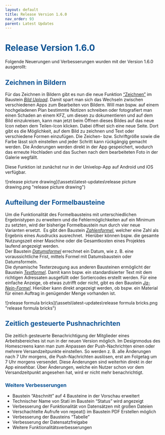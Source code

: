 ```yaml
---
layout: default
title: Release Version 1.6.0
nav_order: 93
parent: Latest Updates
---
```


# <span style="color:#0b5394">**Release Version 1.6.0**</span>

Folgende Neuerungen und Verbesserungen wurden mit der Version 1.6.0 ausgerollt:


## <span style="color:#0b5394">**Zeichnen in Bildern**</span>

Für das Zeichnen in Bildern gibt es nun die neue Funktion [“Zeichnen”](/docs/record-spec-settings/grand-childs-form/upload-image.html#zeichnen-in-bildern) im Baustein [*Bild Upload*](/docs/record-spec-settings/grand-childs-form/upload-image.html). Damit spart man sich das Wechseln zwischen verschiedenen Apps zum Bearbeiten von Bildern. Will man bspw. auf einem hochgeladenen Plan bestimmte Notizen schreiben oder fotografiert man einen Schaden an einem KFZ, um diesen zu dokumentieren und auf dem Bild einzukreisen, kann man jetzt beim Öffnen dieses Bildes auf das neue Icon neben dem Teilen-Icon klicken. Dabei öffnet sich eine neue Seite. Dort gibt es die Möglichkeit, auf dem Bild zu zeichnen und Text oder verschiedene Formen einzufügen. Die Zeichen- bzw. Schriftgröße sowie die Farbe lässt sich einstellen und jeder Schritt kann rückgängig gemacht werden. Die Änderungen werden direkt in der App gespeichert, wodurch das erneute Hochladen und das Suchen nach dem bearbeiteten Foto in der Galerie wegfällt.

Diese Funktion ist zunächst nur in der Univelop-App auf Android und iOS verfügbar.

![release picture drawing](\assets\latest-updates\release picture drawing.png "release picture drawing")

## <span style="color:#0b5394">**Aufteilung der Formelbausteine**</span>  

Um die Funktionalität des Formelbausteins mit unterschiedlichen Ergebnistypen zu erweitern und die Fehlermöglichkeiten auf ein Minimum zu setzten, wird der bisherige Formelbaustein nun durch vier neue Varianten ersetzt. 
Es gibt den Baustein [*Zahlenformel*](/docs/record-spec-settings/grand-child-expanded/numberformular.html), welcher eine Zahl als Ergebnis eines Ausdrucks ausrechnet. 
Hierüber können bspw. die gesamte Nutzungszeit einer Maschine oder die Gesamtkosten eines Projektes laufend angezeigt werden.  
Der Baustein [*Datumsformel*](/docs/record-spec-settings/grand-child-expanded/dateformular.html) errechnet ein Datum, wie z. B. eine voraussichtliche Frist, mittels Formel mit Datumsbaustein oder Datumsformeln.  
Die dynamische Texterzeugung aus anderen Bausteinen ermöglicht der Baustein [*Textformel*](/docs/record-spec-settings/grand-child-expanded/textformular.html). Damit kann bspw. ein standardisierter Text mit dem richtigen Adressaten ausgefüllt oder Sortiercodes erstellt werden.
Für eine einfache Anzeige, ob etwas zutrifft oder nicht, gibt es den Baustein [*Ja-Nein-Formel*](/docs/record-spec-settings/grand-child-expanded/boolformular.html). Hierüber kann direkt angezeigt werden, ob bspw. ein Material für einen Auftrag in genügender Menge vorhanden ist.

![release formula bricks](\assets\latest-updates\release formula bricks.png "release formula bricks")

## <span style="color:#0b5394">**Zeitlich gesteuerte Pushnachrichten**</span>  

Die zeitlich gesteuerte Benachrichtigung der Mitglieder eines Arbeitsbereiches ist nun in der neuen Version möglich. Im Designmodus des Homescreens kann man zum Anpassen der Push-Nachrichten einen oder mehrere Versandzeitpunkte einstellen. So werden z. B. alle Änderungen nach 7 Uhr morgens, die Push-Nachrichten auslösen, erst am Folgetag um 7 Uhr morgens versendet. Diese Änderungen sind weiterhin direkt in der App einsehbar. Über Änderungen, welche ein Nutzer schon vor dem Versandzeitpunkt angesehen hat, wird er nicht mehr benachrichtigt.

### <span style="color:#0b5394">**Weitere Verbesserungen**</span>

- Baustein “Abschnitt” auf 4 Bausteine in der Vorschau erweitert
- Technischer Name von Stati im Baustein “Status” wird angezeigt
- Verbesserung der Funktionalität von Datensätzen mit großen Dateien
- Verschachtelte Aufrufe von repeat() im Baustein PDF Erstellen möglich
- Verbesserung der Bausteins “Tabelle”
- Verbesserung der Datensatzfreigabe
- Weitere Funktionalitätsverbesserungen